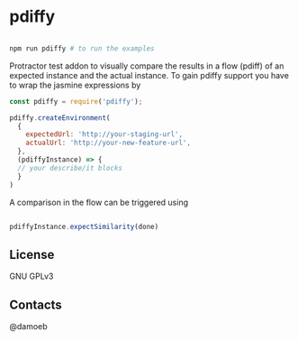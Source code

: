 pdiffy
======

```bash

npm run pdiffy # to run the examples

```

Protractor test addon to visually compare the results in a flow (pdiff) of an expected instance and the actual instance.
To gain pdiffy support you have to wrap the jasmine expressions by 

```javascript 1.6
const pdiffy = require('pdiffy');

pdiffy.createEnvironment(
  {
    expectedUrl: 'http://your-staging-url',
    actualUrl: 'http://your-new-feature-url',
  },
  (pdiffyInstance) => {
  // your describe/it blocks
  }
)

```

A comparison in the flow can be triggered using

```javascript 1.6

pdiffyInstance.expectSimilarity(done)

```

License
--------
GNU GPLv3

Contacts
--------
@damoeb

